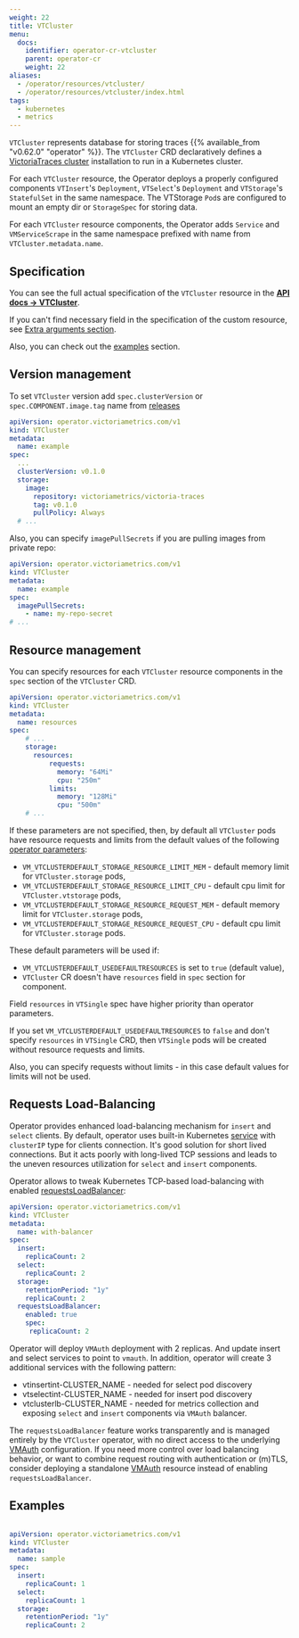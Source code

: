 ```yaml
---
weight: 22
title: VTCluster
menu:
  docs:
    identifier: operator-cr-vtcluster
    parent: operator-cr
    weight: 22
aliases:
  - /operator/resources/vtcluster/
  - /operator/resources/vtcluster/index.html
tags:
  - kubernetes
  - metrics
---
```

`VTCluster` represents database for storing traces {{% available_from "v0.62.0" "operator" %}}.
The `VTCluster` CRD declaratively defines a [VictoriaTraces cluster](https://docs.victoriametrics.com/victoriatraces/)
installation to run in a Kubernetes cluster.

For each `VTCluster` resource, the Operator deploys a properly configured components `VTInsert`'s `Deployment`, `VTSelect`'s `Deployment` and `VTStorage`'s `StatefulSet` in the same namespace.
The VTStorage `Pod`s are configured to mount an empty dir or `StorageSpec` for storing data.

For each `VTCluster` resource components, the Operator adds `Service` and `VMServiceScrape` in the same namespace prefixed with name from `VTCluster.metadata.name`.

## Specification

You can see the full actual specification of the `VTCluster` resource in the **[API docs -> VTCluster](https://docs.victoriametrics.com/operator/api/#vtcluster)**.

If you can't find necessary field in the specification of the custom resource,
see [Extra arguments section](./#extra-arguments).

Also, you can check out the [examples](#examples) section.

## Version management

To set `VTCluster` version add `spec.clusterVersion` or `spec.COMPONENT.image.tag` name from [releases](https://github.com/VictoriaMetrics/VictoriaMetrics/releases)

```yaml
apiVersion: operator.victoriametrics.com/v1
kind: VTCluster
metadata:
  name: example
spec:
  ...
  clusterVersion: v0.1.0
  storage:
    image:
      repository: victoriametrics/victoria-traces
      tag: v0.1.0
      pullPolicy: Always
  # ...
```

Also, you can specify `imagePullSecrets` if you are pulling images from private repo:

```yaml
apiVersion: operator.victoriametrics.com/v1
kind: VTCluster
metadata:
  name: example
spec:
  imagePullSecrets:
    - name: my-repo-secret
# ...
```

## Resource management

You can specify resources for each `VTCluster` resource components in the `spec` section of the `VTCluster` CRD.

```yaml
apiVersion: operator.victoriametrics.com/v1
kind: VTCluster
metadata:
  name: resources
spec:
    # ...
    storage:
      resources:
          requests:
            memory: "64Mi"
            cpu: "250m"
          limits:
            memory: "128Mi"
            cpu: "500m"
    # ...
```

If these parameters are not specified, then,
by default all `VTCluster` pods have resource requests and limits from the default values of the following [operator parameters](https://docs.victoriametrics.com/operator/configuration):

- `VM_VTCLUSTERDEFAULT_STORAGE_RESOURCE_LIMIT_MEM` - default memory limit for `VTCluster.storage` pods,
- `VM_VTCLUSTERDEFAULT_STORAGE_RESOURCE_LIMIT_CPU` - default cpu limit for `VTCluster.vtstorage` pods,
- `VM_VTCLUSTERDEFAULT_STORAGE_RESOURCE_REQUEST_MEM` - default memory limit for `VTCluster.storage` pods,
- `VM_VTCLUSTERDEFAULT_STORAGE_RESOURCE_REQUEST_CPU` - default cpu limit for `VTCluster.storage` pods.

These default parameters will be used if:

- `VM_VTCLUSTERDEFAULT_USEDEFAULTRESOURCES` is set to `true` (default value),
- `VTCluster` CR doesn't have `resources` field in `spec` section for component.

Field `resources` in `VTSingle` spec have higher priority than operator parameters.

If you set `VM_VTCLUSTERDEFAULT_USEDEFAULTRESOURCES` to `false` and don't specify `resources` in `VTSingle` CRD,
then `VTSingle` pods will be created without resource requests and limits.

Also, you can specify requests without limits - in this case default values for limits will not be used.

## Requests Load-Balancing

 Operator provides enhanced load-balancing mechanism for `insert` and `select` clients. By default, operator uses built-in Kubernetes [service]() with `clusterIP` type for clients connection. It's good solution for short lived connections. But it acts poorly with long-lived TCP sessions and leads to the uneven resources utilization for `select` and `insert` components.

 Operator allows to tweak Kubernetes TCP-based load-balancing with enabled [requestsLoadBalancer](https://docs.victoriametrics.com/operator/api/#vmclusterspec-requestsloadbalancer):

```yaml
apiVersion: operator.victoriametrics.com/v1
kind: VTCluster
metadata:
  name: with-balancer
spec:
  insert:
    replicaCount: 2
  select:
    replicaCount: 2
  storage:
    retentionPeriod: "1y"
    replicaCount: 2
  requestsLoadBalancer:
    enabled: true
    spec:
     replicaCount: 2
```

 Operator will deploy `VMAuth` deployment with 2 replicas. And update insert and select services to point to `vmauth`.
 In addition, operator will create 3 additional services with the following pattern:

- vtinsertint-CLUSTER_NAME - needed for select pod discovery
- vtselectint-CLUSTER_NAME - needed for insert pod discovery
- vtclusterlb-CLUSTER_NAME - needed for metrics collection and exposing `select` and `insert` components via `VMAuth` balancer.

The `requestsLoadBalancer` feature works transparently and is managed entirely by the `VTCluster` operator, 
with no direct access to the underlying [VMAuth](https://docs.victoriametrics.com/victoriametrics/vmauth/) configuration. 
If you need more control over load balancing behavior, 
or want to combine request routing with authentication or (m)TLS, 
consider deploying a standalone [VMAuth](https://docs.victoriametrics.com/operator/resources/vmauth/) resource instead of enabling `requestsLoadBalancer`.


## Examples

```yaml

apiVersion: operator.victoriametrics.com/v1
kind: VTCluster
metadata:
  name: sample
spec:
  insert:
    replicaCount: 1
  select:
    replicaCount: 1
  storage:
    retentionPeriod: "1y"
    replicaCount: 2
```
